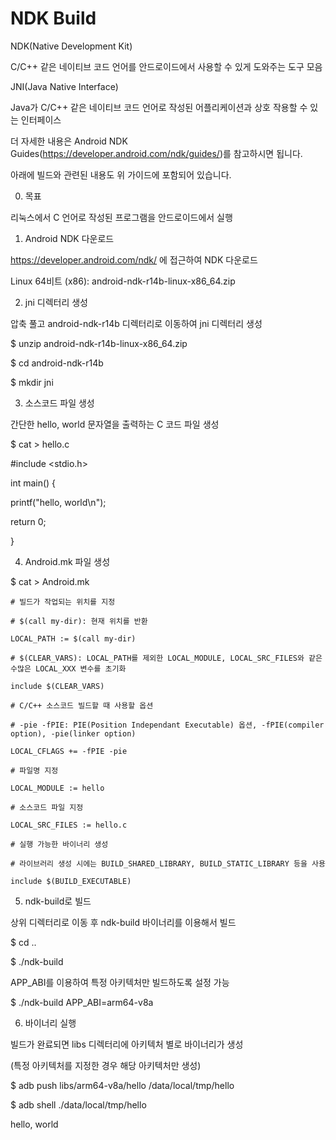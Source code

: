 # **NDK Build**

NDK(Native Development Kit)

C/C++ 같은 네이티브 코드 언어를 안드로이드에서 사용할 수 있게 도와주는 도구 모음



JNI(Java Native Interface)

Java가 C/C++ 같은 네이티브 코드 언어로 작성된 어플리케이션과 상호 작용할 수 있는 인터페이스



더 자세한 내용은 Android NDK Guides(https://developer.android.com/ndk/guides/)를 참고하시면 됩니다.

아래에 빌드와 관련된 내용도 위 가이드에 포함되어 있습니다.





0. 목표

리눅스에서 C 언어로 작성된 프로그램을 안드로이드에서 실행



1. Android NDK 다운로드

https://developer.android.com/ndk/ 에 접근하여 NDK 다운로드

Linux 64비트 (x86): android-ndk-r14b-linux-x86_64.zip



2. jni 디렉터리 생성

압축 풀고 android-ndk-r14b 디렉터리로 이동하여 jni 디렉터리 생성

$ unzip android-ndk-r14b-linux-x86_64.zip

$ cd android-ndk-r14b

$ mkdir jni



3. 소스코드 파일 생성

간단한 hello, world 문자열을 출력하는 C 코드 파일 생성

$ cat > hello.c

#include <stdio.h>

int main() {

printf("hello, world\n");

return 0;

}



4. Android.mk 파일 생성

$ cat > Android.mk
```
# 빌드가 작업되는 위치를 지정

# $(call my-dir): 현재 위치를 반환

LOCAL_PATH := $(call my-dir)

# $(CLEAR_VARS): LOCAL_PATH를 제외한 LOCAL_MODULE, LOCAL_SRC_FILES와 같은 수많은 LOCAL_XXX 변수를 초기화

include $(CLEAR_VARS)

# C/C++ 소스코드 빌드할 때 사용할 옵션

# -pie -fPIE: PIE(Position Independant Executable) 옵션, -fPIE(compiler option), -pie(linker option)

LOCAL_CFLAGS += -fPIE -pie

# 파일명 지정

LOCAL_MODULE := hello

# 소스코드 파일 지정

LOCAL_SRC_FILES := hello.c

# 실행 가능한 바이너리 생성

# 라이브러리 생성 시에는 BUILD_SHARED_LIBRARY, BUILD_STATIC_LIBRARY 등을 사용

include $(BUILD_EXECUTABLE)
```


5. ndk-build로 빌드

상위 디렉터리로 이동 후 ndk-build 바이너리를 이용해서 빌드

$ cd ..

$ ./ndk-build

APP_ABI를 이용하여 특정 아키텍처만 빌드하도록 설정 가능

$ ./ndk-build APP_ABI=arm64-v8a



6. 바이너리 실행

빌드가 완료되면 libs 디렉터리에 아키텍처 별로 바이너리가 생성

(특정 아키텍처를 지정한 경우 해당 아키텍처만 생성)

$ adb push libs/arm64-v8a/hello /data/local/tmp/hello

$ adb shell ./data/local/tmp/hello

hello, world

